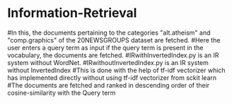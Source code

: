 # Information-Retrieval
#In this, the documents pertaining to the categories "alt.atheism" and "comp.graphics" of the 20NEWSGROUPS dataset are fetched.
#Here the user enters a query term as input if the query term is present in the vocabulary, the documents are fetched.
#IRwithInvertedIndex.py is an IR system without WordNet.
#IRwithoutInvertedIndex.py is an IR system without InvertedIndex
#This is done with the help of tf-idf vectorizer which has implemented directly without using tf-idf vectorizer from sckit learn
#The documents are fetched and ranked in descending order of their cosine-similarity with the Query term

